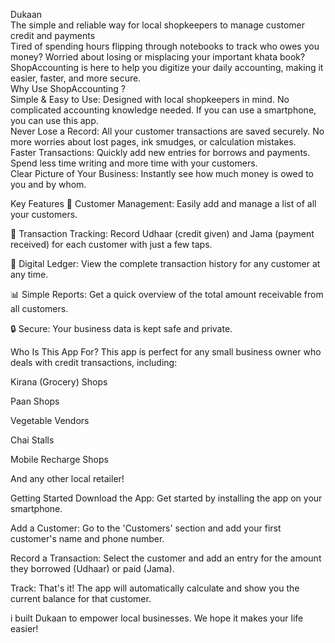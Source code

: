 Dukaan
<br>
The simple and reliable way for local shopkeepers to manage customer credit  and payments 
<br>
Tired of spending hours flipping through notebooks to track who owes you money? Worried about losing or misplacing your important khata book? ShopAccounting is here to help you digitize your daily accounting, making it easier, faster, and more secure.
<br>
Why Use ShopAccounting ?
<br>
Simple & Easy to Use: Designed with local shopkeepers in mind. No complicated accounting knowledge needed. If you can use a smartphone, you can use this app.
<br>
Never Lose a Record: All your customer transactions are saved securely. No more worries about lost pages, ink smudges, or calculation mistakes.
<br>
Faster Transactions: Quickly add new entries for borrows and payments. Spend less time writing and more time with your customers.
<br>
Clear Picture of Your Business: Instantly see how much money is owed to you and by whom.

Key Features
👤 Customer Management: Easily add and manage a list of all your customers.

💸 Transaction Tracking: Record Udhaar (credit given) and Jama (payment received) for each customer with just a few taps.

📖 Digital Ledger: View the complete transaction history for any customer at any time.

📊 Simple Reports: Get a quick overview of the total amount receivable from all customers.

🔒 Secure: Your business data is kept safe and private.

Who Is This App For?
This app is perfect for any small business owner who deals with credit transactions, including:

Kirana (Grocery) Shops

Paan Shops

Vegetable Vendors

Chai Stalls

Mobile Recharge Shops

And any other local retailer!

Getting Started
Download the App: Get started by installing the app on your smartphone.

Add a Customer: Go to the 'Customers' section and add your first customer's name and phone number.

Record a Transaction: Select the customer and add an entry for the amount they borrowed (Udhaar) or paid (Jama).

Track: That's it! The app will automatically calculate and show you the current balance for that customer.

i built Dukaan  to empower local businesses. We hope it makes your life easier!

